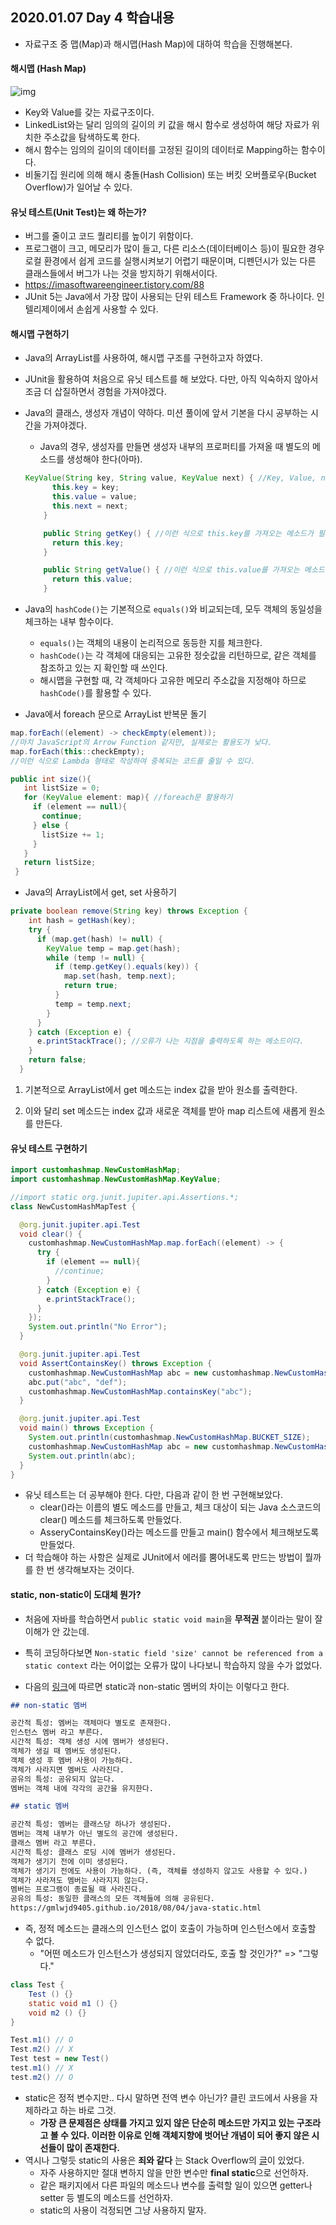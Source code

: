 ## 2020.01.07 Day 4 학습내용

* 자료구조 중 맵(Map)과 해시맵(Hash Map)에 대하여 학습을 진행해본다.

#### 해시맵 (Hash Map)

![img](https://upload.wikimedia.org/wikipedia/commons/thumb/7/7d/Hash_table_3_1_1_0_1_0_0_SP.svg/640px-Hash_table_3_1_1_0_1_0_0_SP.svg.png)

* Key와 Value를 갖는 자료구조이다.
* LinkedList와는 달리 임의의 길이의 키 값을 해시 함수로 생성하여 해당 자료가 위치한 주소값을 탐색하도록 한다.
* 해시 함수는 임의의 길이의 데이터를 고정된 길이의 데이터로 Mapping하는 함수이다.
* 비둘기집 원리에 의해 해시 충돌(Hash Collision) 또는 버킷 오버플로우(Bucket Overflow)가 일어날 수 있다.

#### 유닛 테스트(Unit Test)는 왜 하는가?

* 버그를 줄이고 코드 퀄리티를 높이기 위함이다.
* 프로그램이 크고, 메모리가 많이 들고, 다른 리소스(데이터베이스 등)이 필요한 경우 로컬 환경에서 쉽게 코드를 실행시켜보기 어렵기 때문이며, 디펜던시가 있는 다른 클래스들에서 버그가 나는 것을 방지하기 위해서이다.
* https://imasoftwareengineer.tistory.com/88
* JUnit 5는 Java에서 가장 많이 사용되는 단위 테스트 Framework 중 하나이다. 인텔리제이에서 손쉽게 사용할 수 있다.

#### 해시맵 구현하기

- Java의 ArrayList를 사용하여, 해시맵 구조를 구현하고자 하였다.

* JUnit을 활용하여 처음으로 유닛 테스트를 해 보았다. 다만, 아직 익숙하지 않아서 조금 더 삽질하면서 경험을 가져야겠다.

* Java의 클래스, 생성자 개념이 약하다. 미션 풀이에 앞서 기본을 다시 공부하는 시간을 가져야겠다.

  * Java의 경우, 생성자를 만들면 생성자 내부의 프로퍼티를 가져올 때 별도의 메소드를 생성해야 한다(아마).

  ```java
  KeyValue(String key, String value, KeyValue next) { //Key, Value, next 노드를 갖는다.
        this.key = key;
        this.value = value;
        this.next = next;
      }
  
      public String getKey() { //이런 식으로 this.key를 가져오는 메소드가 필요하다.
        return this.key;
      }
  
      public String getValue() { //이런 식으로 this.value를 가져오는 메소드가 필요하다.
        return this.value;
      }
  ```

* Java의 ```hashCode()```는 기본적으로 ```equals()```와 비교되는데, 모두 객체의 동일성을 체크하는 내부 함수이다.
  * ```equals()```는 객체의 내용이 논리적으로 동등한 지를 체크한다.
  * ```hashCode()```는 각 객체에 대응되는 고유한 정숫값을 리턴하므로, 같은 객체를 참조하고 있는 지 확인할 때 쓰인다.
  * 해시맵을 구현할 때, 각 객체마다 고유한 메모리 주소값을 지정해야 하므로 ```hashCode()```를 활용할 수 있다.
* Java에서 foreach 문으로 ArrayList 반복문 돌기

```java
map.forEach((element) -> checkEmpty(element));
//마치 JavaScript의 Arrow Function 같지만, 실제로는 활용도가 낮다.
map.forEach(this::checkEmpty);
//이런 식으로 Lambda 형태로 작성하여 중복되는 코드를 줄일 수 있다.
```

```java
public int size(){
   int listSize = 0;
   for (KeyValue element: map){ //foreach문 활용하기
     if (element == null){
       continue;
     } else {
       listSize += 1;
     }
   }
   return listSize;
 }
```

* Java의 ArrayList에서 get, set 사용하기

```java
private boolean remove(String key) throws Exception {
    int hash = getHash(key);
    try {
      if (map.get(hash) != null) {
        KeyValue temp = map.get(hash);
        while (temp != null) {
          if (temp.getKey().equals(key)) {
            map.set(hash, temp.next);
            return true;
          }
          temp = temp.next;
        }
      }
    } catch (Exception e) {
      e.printStackTrace(); //오류가 나는 지점을 출력하도록 하는 메소드이다.
    }
    return false;
  }
```

1. 기본적으로 ArrayList에서 get 메소드는 index 값을 받아 원소를 출력한다.

2. 이와 달리 set 메소드는 index 값과 새로운 객체를 받아 map 리스트에 새롭게 원소를 만든다.

#### 유닛 테스트 구현하기

```java
import customhashmap.NewCustomHashMap;
import customhashmap.NewCustomHashMap.KeyValue;

//import static org.junit.jupiter.api.Assertions.*;
class NewCustomHashMapTest {

  @org.junit.jupiter.api.Test
  void clear() {
    customhashmap.NewCustomHashMap.map.forEach((element) -> {
      try {
        if (element == null){
          //continue;
        }
      } catch (Exception e) {
        e.printStackTrace();
      }
    });
    System.out.println("No Error");
  }

  @org.junit.jupiter.api.Test
  void AssertContainsKey() throws Exception {
    customhashmap.NewCustomHashMap abc = new customhashmap.NewCustomHashMap();
    abc.put("abc", "def");
    customhashmap.NewCustomHashMap.containsKey("abc");
  }

  @org.junit.jupiter.api.Test
  void main() throws Exception {
    System.out.println(customhashmap.NewCustomHashMap.BUCKET_SIZE);
    customhashmap.NewCustomHashMap abc = new customhashmap.NewCustomHashMap();
    System.out.println(abc);
  }
}
```

* 유닛 테스트는 더 공부해야 한다. 다만, 다음과 같이 한 번 구현해보았다.
  * clear()라는 이름의 별도 메소드를 만들고, 체크 대상이 되는 Java 소스코드의 clear() 메소드를 체크하도록 만들었다.
  * AsseryContainsKey()라는 메소드를 만들고 main() 함수에서 체크해보도록 만들었다.
* 더 학습해야 하는 사항은 실제로 JUnit에서 에러를 뿜어내도록 만드는 방법이 뭘까를 한 번 생각해보자는 것이다.

#### static, non-static이 도대체 뭔가?

* 처음에 자바를 학습하면서 ```public static void main```을 **무적권** 붙이라는 말이 잘 이해가 안 갔는데.
* 특히 코딩하다보면 ```Non-static field 'size' cannot be referenced from a static context``` 라는 어이없는 오류가 많이 나다보니 학습하지 않을 수가 없었다.

* 다음의 [링크](https://gmlwjd9405.github.io/2018/08/04/java-static.html)에 따르면 static과 non-static 멤버의 차이는 이렇다고 한다.

```markdown
## non-static 멤버

공간적 특성: 멤버는 객체마다 별도로 존재한다.
인스턴스 멤버 라고 부른다.
시간적 특성: 객체 생성 시에 멤버가 생성된다.
객체가 생길 때 멤버도 생성된다.
객체 생성 후 멤버 사용이 가능하다.
객체가 사라지면 멤버도 사라진다.
공유의 특성: 공유되지 않는다.
멤버는 객체 내에 각각의 공간을 유지한다.

## static 멤버

공간적 특성: 멤버는 클래스당 하나가 생성된다.
멤버는 객체 내부가 아닌 별도의 공간에 생성된다.
클래스 멤버 라고 부른다.
시간적 특성: 클래스 로딩 시에 멤버가 생성된다.
객체가 생기기 전에 이미 생성된다.
객체가 생기기 전에도 사용이 가능하다. (즉, 객체를 생성하지 않고도 사용할 수 있다.)
객체가 사라져도 멤버는 사라지지 않는다.
멤버는 프로그램이 종료될 때 사라진다.
공유의 특성: 동일한 클래스의 모든 객체들에 의해 공유된다.
https://gmlwjd9405.github.io/2018/08/04/java-static.html
```

* 즉, 정적 메소드는 클래스의 인스턴스 없이 호출이 가능하며 인스턴스에서 호출할 수 없다.
  * "어떤 메소드가 인스턴스가 생성되지 않았더라도, 호출 할 것인가?"  => "그렇다."

```java
class Test {
	Test () {}
	static void m1 () {}
	void m2 () {}
}

Test.m1() // O
Test.m2() // X
Test test = new Test()
test.m1() // X
test.m2() // O
```

* static은 정적 변수지만.. 다시 말하면 전역 변수 아닌가? 클린 코드에서 사용을 자제하라고 하는 바로 그것.
  * **가장 큰 문제점은 상태를 가지고 있지 않은 단순히 메소드만 가지고 있는 구조라고 볼 수 있다. 이러한 이유로 인해 객체지향에 벗어난 개념이 되어 좋지 않은 시선들이 많이 존재한다.**
* 역시나 그렇듯 static의 사용은 **죄와 같다** 는 Stack Overflow의 [글]([https://stackoverflow.com/questions/7026507/why-are-static-variables-considered-evil%22](https://stackoverflow.com/questions/7026507/why-are-static-variables-considered-evil"))이 있었다.
  * 자주 사용하지만 절대 변하지 않을 만한 변수만 **final static**으로 선언하자.
  * 같은 패키지에서 다른 파일의 메소드나 변수를 출력할 일이 있으면 getter나 setter 등 별도의 메소드를 선언하자.
  * static의 사용이 걱정되면 그냥 사용하지 말자.